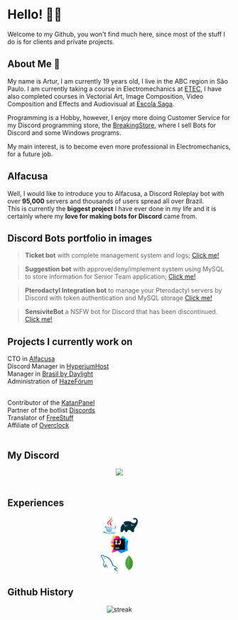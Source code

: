 # Hello! 👋🏻
Welcome to my Github, you won't find much here, since most of the stuff I do is for clients and private projects.

## About Me 👦
My name is Artur, I am currently 19 years old, I live in the ABC region in São Paulo. I am currently taking a course in Electromechanics at [ETEC](https://www.vestibulinhoetec.com.br/home/), I have also completed courses in Vectorial Art, Image Composition, Video Composition and Effects and Audiovisual at [Escola Saga](https://www.saga.com.br/).

Programming is a Hobby, however, I enjoy more doing Customer Service for my Discord programming store, the [BreakingStore](https://github.com/BreakingStore), where I sell Bots for Discord and some Windows programs.

My main interest, is to become even more professional in Electromechanics, for a future job.

## Alfacusa
Well, I would like to introduce you to Alfacusa, a Discord Roleplay bot with over **95,000** servers and thousands of users spread all over Brazil.<br/>
This is currently the **biggest project** I have ever done in my life and it is certainly where my **love for making bots for Discord** came from.

## Discord Bots portfolio in images
>  **Ticket bot** with complete management system and logs; [Click me!](https://imgur.com/a/6XNXRuM)

> **Suggestion bot** with approve/deny/implement system using MySQL to store information for Senior Team application; [Click me!](https://github.com/DarkPizza/suggestion-bot)<br/>

> **Pterodactyl Integration bot** to manage your Pterodactyl servers by Discord with token authentication and MySQL storage [Click me!](https://youtu.be/1mJ9wP5L3DA)<br/>

> **SensiviteBot** a NSFW bot for Discord that has been discontinued. [Click me!](https://discords.com/bots/bot/687100809493741651)<br/>

## Projects I currently work on
CTO in [Alfacusa](https://alfabot.website/en)<br/>
Discord Manager in [HyperiumHost](https://discord.gg/MZQQbgzxx4)<br/>
Manager in [Brasil by Daylight](https://discord.gg/Qt8d3NNWAb)<br/>
Administration of [HazeFórum](https://hazeforum.com/)<br/><br/>

Contributor of the [KatanPanel](https://github.com/KatanPanel/katan-discord-webhook-plugin)<br/>
Partner of the botlist [Discords](https://discords.com/bots/)<br/>
Translator of [FreeStuff](https://freestuffbot.xyz/)<br/>
Affiliate of [Overclock](https://bebaoverclock.com.br/)<br/><br/>

## My Discord
<p align="center">
  <img src="https://lanyard.cnrad.dev/api/561264957921034240?idleMessage=Eu%20n%C3%A3o%20estou%20fazendo%20nada%20no%20momento!"> <br/><br/>
</p> 

## Experiences
<p align="center">
  <img alt="Java" width="40px" src="https://raw.githubusercontent.com/devicons/devicon/master/icons/java/java-original.svg">
  <img alt="Gradle" width="40px" src="https://raw.githubusercontent.com/devicons/devicon/master/icons/gradle/gradle-plain.svg"> <br/>
  <img alt="Intellij" width="40px" src="https://raw.githubusercontent.com/yuhtin/yuhtin/master/icons/intellij.png"><br/>
  <img alt="MySQL" width="40px" src="https://raw.githubusercontent.com/devicons/devicon/master/icons/mysql/mysql-original.svg">
  <img alt="MongoDB" width="40px" src="https://raw.githubusercontent.com/devicons/devicon/master/icons/mongodb/mongodb-original.svg"><br/>
</p>  

## Github History
<p align="center">
  <img height"100em" src="https://github-readme-streak-stats.herokuapp.com?user=DarKPizza&theme=dark&locale=pt-br)](https://git.io/streak-stats" alt="streak"><br/>
</p>  
